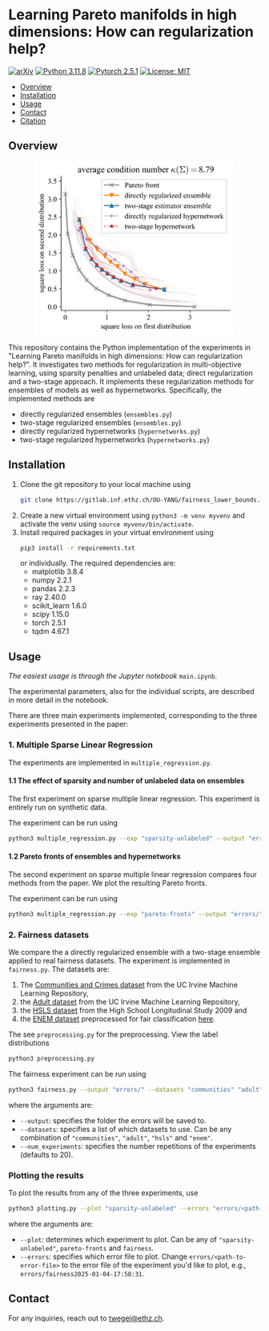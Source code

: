 # Learning Pareto manifolds in high dimensions: How can regularization help?

[![arXiv](TODO)](TODO)
[![Python 3.11.8](https://img.shields.io/badge/python-3.11.8-blue.svg)](https://python.org/downloads/release/python-3118/)
[![Pytorch 2.5.1](https://img.shields.io/badge/pytorch-2.5.1-green.svg)](https://pytorch.org/)
[![License: MIT](https://img.shields.io/badge/License-MIT-yellow.svg)](LICENSE)


* [Overview](#overview)
* [Installation](#installation)
* [Usage](#usage)
* [Contact](#contact)
* [Citation](#citation)


## Overview
<p align="center">
<img src="./ParetoFronts.png" alt="Pareto fronts" width="400"/>
</p>
This repository contains the Python implementation of the experiments in "Learning Pareto manifolds in high dimensions: How can regularization help?". It investigates two methods for regularization in multi-objective learning, using sparsity penalties and unlabeled data; direct regularization and a two-stage approach. It implements these regularization methods for ensembles of models as well as hypernetworks. Specifically, the implemented methods are

- directly regularized ensembles (```ensembles.py```)
- two-stage regularized ensembles (```ensembles.py```)
- directly regularized hypernetworks (```hypernetworks.py```)
- two-stage regularized hypernetworks (```hypernetworks.py```)

## Installation

1. Clone the git repository to your local machine using
    ```bash
    git clone https://gitlab.inf.ethz.ch/OU-YANG/fairness_lower_bounds.git
    ```
2. Create a new virtual environment using
    ```python3 -m venv myvenv```
    and activate the venv using
    ```source myvenv/bin/activate```.
2. Install required packages in your virtual environment using
    ```bash
    pip3 install -r requirements.txt
    ```
    or individually. The required dependencies are:
    - matplotlib 3.8.4
    - numpy 2.2.1
    - pandas 2.2.3
    - ray 2.40.0
    - scikit_learn 1.6.0
    - scipy 1.15.0
    - torch 2.5.1
    - tqdm 4.67.1

## Usage

_The easiest usage is through the Jupyter notebook_ ```main.ipynb```. 

The experimental parameters, also for the individual scripts, are described in more detail in the notebook. 

There are three main experiments implemented, corresponding to the three experiments presented in the paper:

### 1. Multiple Sparse Linear Regression

The experiments are implemented in ```multiple_regression.py```.

#### 1.1 The effect of sparsity and number of unlabeled data on ensembles

The first experiment on sparse multiple linear regression. This experiment is entirely run on synthetic data. 

The experiment can be run using
```bash
python3 multiple_regression.py --exp "sparsity-unlabeled" --output "errors/"
```

#### 1.2 Pareto fronts of ensembles and hypernetworks
The second experiment on sparse multiple linear regression compares four methods from the paper. We plot the resulting Pareto fronts.

The experiment can be run using

```bash
python3 multiple_regression.py --exp "pareto-fronts" --output "errors/"
```


### 2. Fairness datasets

We compare the a directly regularized ensemble with a two-stage ensemble applied to real fairness datasets. The experiment is implemented in ```fairness.py```. The datasets are:

1. The [Communities and Crimes dataset](https://archive.ics.uci.edu/dataset/183/communities+and+crime) from the UC Irvine Machine Learning Repository,
2. the [Adult dataset](https://archive.ics.uci.edu/dataset/2/adult) from the UC Irvine Machine Learning Repository,
3. the [HSLS dataset](https://nces.ed.gov/surveys/hsls09/) from the High School Longitudinal Study 2009 and
4. the [ENEM dataset](https://drive.google.com/file/d/14s_P1pNy4SPKoaTAtIqALngNeoPUChZ4/view?usp=share_link) preprocessed for fair classification [here](https://github.com/HsiangHsu/Fair-Projection).

The see ```preprocessing.py``` for the preprocessing. View the label distributions

```bash
python3 preprocessing.py
```

The fairness experiment can be run using
```bash
python3 fairness.py --output "errors/" --datasets "communities" "adult" "hsls" "enem" --num_experiments 2
```
where the arguments are:
- ```--output```: specifies the folder the errors will be saved to.
- ```--datasets```: specifies a list of which datasets to use. Can be any combination of ```"communities"```, ```"adult"```, ```"hsls"``` and ```"enem"```.
- ```--num_experiments```: specifies the number repetitions of the experiments (defaults to 20).

### Plotting the results

To plot the results from any of the three experiments, use
```bash
python3 plotting.py --plot "sparsity-unlabeled" --errors "errors/<path-to-error-file>"
```
where the arguments are:
- ```--plot```: determines which experiment to plot. Can be any of ```"sparsity-unlabeled"```, ```pareto-fronts``` and ```fairness```.
- ```--errors```: specifies which error file to plot. Change ```errors/<path-to-error-file>``` to the error file of the experiment you'd like to plot, e.g., ```errors/fairness2025-01-04-17:58:31```.

## Contact

For any inquiries, reach out to [twegel@ethz.ch](mailto:twegel@ethz.ch).